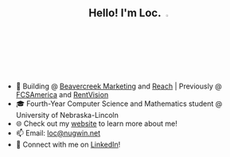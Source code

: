 <h2 align="center">Hello! I'm Loc. <img src="https://media.giphy.com/media/hvRJCLFzcasrR4ia7z/giphy.gif" width="3%"></h2>

- 💼 Building @ [Beavercreek Marketing](https://www.bcm.io/) and [Reach](https://reachtestprep.org/) | Previously @ [FCSAmerica](https://www.fcsamerica.com/) and [RentVision](https://www.rentvision.com/)
- 🎓 Fourth-Year Computer Science and Mathematics student @ University of Nebraska-Lincoln 
- 🌐 Check out my [website](https://nugwin.net) to learn more about me!
- 📫 Email: [loc@nugwin.net](mailto:loc@nugwin.net)
- 🔗 Connect with me on [LinkedIn](https://www.linkedin.com/in/locnugwin/)!
